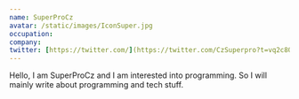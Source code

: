 ```yaml
---
name: SuperProCz
avatar: /static/images/IconSuper.jpg
occupation: 
company: 
twitter: [https://twitter.com/](https://twitter.com/CzSuperpro?t=vq2c8QLUwhSxMGv8c0tmkQ&s=09)
---
```


Hello, I am SuperProCz and I am interested into programming. So I will mainly write about programming and tech stuff.
